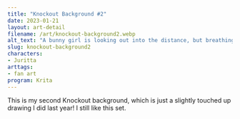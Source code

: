 ```yaml
---
title: "Knockout Background #2"
date: 2023-01-21
layout: art-detail
filename: /art/knockout-background2.webp
alt_text: "A bunny girl is looking out into the distance, but breathing out her streetwear jacket.Underneath the jacket is a crop top, and she's wearing some dark baggy pants."
slug: knockout-background2
characters:
- Juritta
arttags:
- fan art
program: Krita
---
```

This is my second Knockout background, which is just a slightly touched up drawing I did last year! I still like this set.
